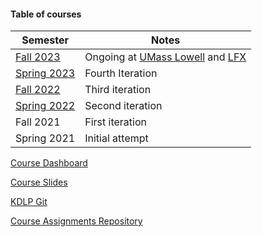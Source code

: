 #### Table of courses

|Semester|Notes|
|---|---|
|[Fall 2023](fall2023/index.html)|Ongoing at [UMass Lowell](https://uml.edu) and [LFX](https://mentorship.lfx.linuxfoundation.org/)|
|[Spring 2023](spring2023/index.html)|Fourth Iteration|
|[Fall 2022](fall2022/index.html)|Third iteration|
|[Spring 2022](spring2022/index.html)|Second iteration|
|Fall 2021|First iteration|
|Spring 2021|Initial attempt|

[Course Dashboard](/dashboard)

[Course Slides](slides/index.html)

[KDLP Git](/cgit)

[Course Assignments Repository](/cgit/KDLP_assignments.git)
